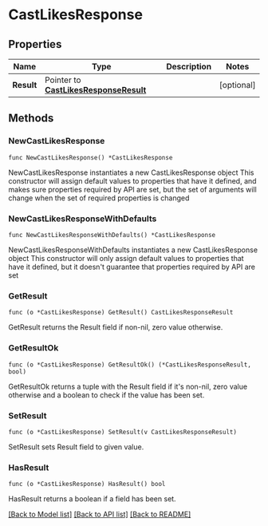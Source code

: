 # CastLikesResponse

## Properties

Name | Type | Description | Notes
------------ | ------------- | ------------- | -------------
**Result** | Pointer to [**CastLikesResponseResult**](CastLikesResponseResult.md) |  | [optional] 

## Methods

### NewCastLikesResponse

`func NewCastLikesResponse() *CastLikesResponse`

NewCastLikesResponse instantiates a new CastLikesResponse object
This constructor will assign default values to properties that have it defined,
and makes sure properties required by API are set, but the set of arguments
will change when the set of required properties is changed

### NewCastLikesResponseWithDefaults

`func NewCastLikesResponseWithDefaults() *CastLikesResponse`

NewCastLikesResponseWithDefaults instantiates a new CastLikesResponse object
This constructor will only assign default values to properties that have it defined,
but it doesn't guarantee that properties required by API are set

### GetResult

`func (o *CastLikesResponse) GetResult() CastLikesResponseResult`

GetResult returns the Result field if non-nil, zero value otherwise.

### GetResultOk

`func (o *CastLikesResponse) GetResultOk() (*CastLikesResponseResult, bool)`

GetResultOk returns a tuple with the Result field if it's non-nil, zero value otherwise
and a boolean to check if the value has been set.

### SetResult

`func (o *CastLikesResponse) SetResult(v CastLikesResponseResult)`

SetResult sets Result field to given value.

### HasResult

`func (o *CastLikesResponse) HasResult() bool`

HasResult returns a boolean if a field has been set.


[[Back to Model list]](../README.md#documentation-for-models) [[Back to API list]](../README.md#documentation-for-api-endpoints) [[Back to README]](../README.md)


